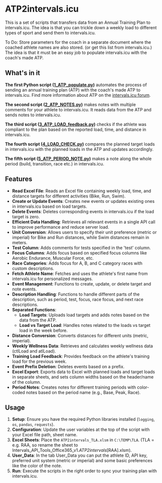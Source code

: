 # ATP2intervals.icu

This is a set of scripts that transfers data from an Annual Training Plan to intervals.icu. The idea is that you can trickle down a weekly load to different types of sport and send them to intervals.icu.

To Do: Store parameters for the coach in a separate document where the coached athlete names are also stored. (or get this list from intervals.icu.)
The idea is that it must be an easy job to populate intervals.icu with the coach's made ATP.

## What's in it
**The first Python script ([1_ATP_populate.py](https://github.com/richardadvocaat/ATP2intervals.icu/blob/main/1_ATP_populate.py))** automates the process of sending an annual training plan (ATP) with the coach's made ATP to intervals.icu.
Find more information about ATP on the [intervals.icu forum](https://forum.intervals.icu/t/apps-in-excel-a-guide-to-getting-started/20844).

**The second script ([2_ATP_NOTES.py](https://github.com/richardadvocaat/ATP2intervals.icu/blob/main/2_ATP_NOTES.py))** makes notes with multiple comments for your athlete to intervals.icu. It reads data from the ATP and sends notes to intervals.icu.

**The third script ([3_ATP_LOAD_feedback.py](https://github.com/richardadvocaat/ATP2intervals.icu/blob/main/3_ATP_LOAD_feedback.py))** checks if the athlete was compliant to the plan based on the reported load, time, and distance in intervals.icu.

**The fourth script ([4_LOAD_CHECK.py](https://github.com/richardadvocaat/ATP2intervals.icu/blob/LOAD_CHECK/4_LOAD_CHECK.py))** compares the planned target loads in intervals.icu with the planned loads in the ATP and updates accordingly.

**The fifth script ([5_ATP_PERIOD_NOTE.py](https://github.com/richardadvocaat/ATP2intervals.icu/blob/main/5_ATP_PERIOD_NOTE.py))** makes a note along the whole period (build, transition, race etc.) in intervals.icu.

## Features

- **Read Excel File**: Reads an Excel file containing weekly load, time, and distance targets for different activities (Bike, Run, Swim).
- **Create or Update Events**: Creates new events or updates existing ones in intervals.icu based on load targets.
- **Delete Events**: Deletes corresponding events in intervals.icu if the load target is zero.
- **Efficient Data Handling**: Retrieves all relevant events in a single API call to improve performance and reduce server load.
- **Unit Conversion**: Allows users to specify their unit preference (metric or imperial) for Bike and Run distances, while Swim distances remain in meters.
- **Test Column**: Adds comments for tests specified in the 'test' column.
- **Focus Columns**: Adds focus based on specified focus columns like Aerobic Endurance, Muscular Force, etc.
- **Race Categories**: Adds focus for A, B, and C category races with custom descriptions.
- **Fetch Athlete Name**: Fetches and uses the athlete's first name from intervals.icu for personalized messages.
- **Event Management**: Functions to create, update, or delete target and note events.
- **Description Handling**: Functions to handle different parts of the description, such as period, test, focus, race focus, and next race descriptions.
- **Separated Functions**:
  - **Load Targets**: Uploads load targets and adds notes based on the data from the ATP.
  - **Load vs Target Load**: Handles notes related to the loads vs target load in the week before.
- **Distance Conversion**: Converts distances for different units (metric, imperial).
- **Weekly Wellness Data**: Retrieves and calculates weekly wellness data (ctlLoad and atlLoad).
- **Training Load Feedback**: Provides feedback on the athlete's training load for the previous week.
- **Event Prefix Deletion**: Deletes events based on a prefix.
- **Excel Export**: Exports data to Excel with planned loads and target loads in separate sheets, and sets column widths based on the header/name of the column.
- **Period Notes**: Creates notes for different training periods with color-coded notes based on the period name (e.g., Base, Peak, Race).

## Usage

1. **Setup**: Ensure you have the required Python libraries installed (`logging`, `os`, `pandas`, `requests`).
2. **Configuration**: Update the user variables at the top of the script with your Excel file path, sheet name.
3. **Excel Sheets**: Place the `ATP2intervals_TLA.xlsm` in `C:\TEMP\TLA`. (TLA = e.g. RAA, so rename the sheet to Intervals_API_Tools_Office365_v1._ATP2intervals_[RAA].xlsm).
4. **User_Data**: In the tab User_Data you can put the athlete ID, API key, preferred unit system (metric or imperial) and some basic preferences like the color of the note.
5. **Run**: Execute the scripts in the right order to sync your training plan with intervals.icu.

